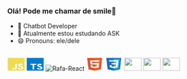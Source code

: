 ### Olá! Pode me chamar de smile👋



- 🔭 Chatbot Developer 
- 🌱 Atualmente estou estudando ASK 
- 😄 Pronouns: ele/dele




<div style="display: inline_block"><br>
  <img align="justify" alt="Arth-Js" height="30" width="40" src="https://raw.githubusercontent.com/devicons/devicon/master/icons/javascript/javascript-plain.svg">
  <img align="justify" alt="Arth-Ts" height="30" width="40" src="https://raw.githubusercontent.com/devicons/devicon/master/icons/typescript/typescript-plain.svg">
  <img align="justify" alt="Rafa-React" height="30" width="40" src="https://cdn.jsdelivr.net/gh/devicons/devicon/icons/vuejs/vuejs-original.svg">
  <img align="justify" alt="Rafa-HTML" height="30" width="40" src="https://raw.githubusercontent.com/devicons/devicon/master/icons/html5/html5-original.svg">
  <img align="justify" alt="Rafa-CSS" height="30" width="40" src="https://raw.githubusercontent.com/devicons/devicon/master/icons/css3/css3-original.svg">
  <img align="justify" height="30" width="40" src="https://cdn.jsdelivr.net/gh/devicons/devicon/icons/c/c-original.svg" />
  <img align="justify" height="30" width="40" src="https://cdn.jsdelivr.net/gh/devicons/devicon/icons/java/java-original.svg" />
  <img align="justify" height="30" width="40" src="https://cdn.jsdelivr.net/gh/devicons/devicon/icons/nodejs/nodejs-original-wordmark.svg" />
 
 
